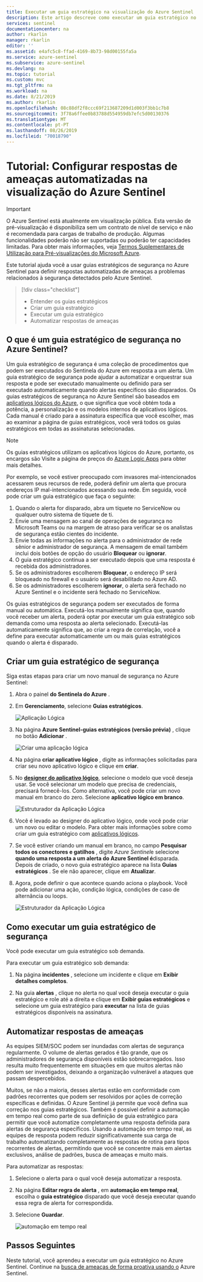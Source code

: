 ```yaml
---
title: Executar um guia estratégico na visualização do Azure Sentinel | Microsoft Docs
description: Este artigo descreve como executar um guia estratégico no Azure Sentinel.
services: sentinel
documentationcenter: na
author: rkarlin
manager: rkarlin
editor: ''
ms.assetid: e4afc5c8-ffad-4169-8b73-98d00155fa5a
ms.service: azure-sentinel
ms.subservice: azure-sentinel
ms.devlang: na
ms.topic: tutorial
ms.custom: mvc
ms.tgt_pltfrm: na
ms.workload: na
ms.date: 8/21/2019
ms.author: rkarlin
ms.openlocfilehash: 08c88df2f8ccc69f213687209d1d003f3bb1c7b8
ms.sourcegitcommit: 3f78a6ffee0b83788d554959db7efc5d00130376
ms.translationtype: MT
ms.contentlocale: pt-PT
ms.lasthandoff: 08/26/2019
ms.locfileid: "70018790"
---
```

# <a name="tutorial-set-up-automated-threat-responses-in-azure-sentinel-preview"></a>Tutorial: Configurar respostas de ameaças automatizadas na visualização do Azure Sentinel

> [!IMPORTANT]
> O Azure Sentinel está atualmente em visualização pública.
> Esta versão de pré-visualização é disponibiliza sem um contrato de nível de serviço e não é recomendada para cargas de trabalho de produção. Algumas funcionalidades poderão não ser suportadas ou poderão ter capacidades limitadas. Para obter mais informações, veja [Termos Suplementares de Utilização para Pré-visualizações do Microsoft Azure](https://azure.microsoft.com/support/legal/preview-supplemental-terms/).

Este tutorial ajuda você a usar guias estratégicos de segurança no Azure Sentinel para definir respostas automatizadas de ameaças a problemas relacionados à segurança detectados pelo Azure Sentinel.


> [!div class="checklist"]
> * Entender os guias estratégicos
> * Criar um guia estratégico
> * Executar um guia estratégico
> * Automatizar respostas de ameaças


## <a name="what-is-a-security-playbook-in-azure-sentinel"></a>O que é um guia estratégico de segurança no Azure Sentinel?

Um guia estratégico de segurança é uma coleção de procedimentos que podem ser executados do Sentinela do Azure em resposta a um alerta. Um guia estratégico de segurança pode ajudar a automatizar e orquestrar sua resposta e pode ser executado manualmente ou definido para ser executado automaticamente quando alertas específicos são disparados. Os guias estratégicos de segurança no Azure Sentinel são baseados em [aplicativos lógicos do Azure](https://docs.microsoft.com/azure/logic-apps/logic-apps-what-are-logic-apps), o que significa que você obtém toda a potência, a personalização e os modelos internos de aplicativos lógicos. Cada manual é criado para a assinatura específica que você escolher, mas ao examinar a página de guias estratégicos, você verá todos os guias estratégicos em todas as assinaturas selecionadas.

> [!NOTE]
> Os guias estratégicos utilizam os aplicativos lógicos do Azure, portanto, os encargos são Visite a página de preços do [Azure Logic Apps](https://azure.microsoft.com/pricing/details/logic-apps/) para obter mais detalhes.

Por exemplo, se você estiver preocupado com invasores mal-intencionados acessarem seus recursos de rede, poderá definir um alerta que procura endereços IP mal-intencionados acessando sua rede. Em seguida, você pode criar um guia estratégico que faça o seguinte:
1. Quando o alerta for disparado, abra um tíquete no ServiceNow ou qualquer outro sistema de tíquete de ti.
2. Envie uma mensagem ao canal de operações de segurança no Microsoft Teams ou na margem de atraso para verificar se os analistas de segurança estão cientes do incidente.
3. Envie todas as informações no alerta para o administrador de rede sênior e administrador de segurança. A mensagem de email também inclui dois botões de opção do usuário **Bloquear** ou **ignorar**.
4. O guia estratégico continua a ser executado depois que uma resposta é recebida dos administradores.
5. Se os administradores escolherem **Bloquear**, o endereço IP será bloqueado no firewall e o usuário será desabilitado no Azure AD.
6. Se os administradores escolherem **ignorar**, o alerta será fechado no Azure Sentinel e o incidente será fechado no ServiceNow.

Os guias estratégicos de segurança podem ser executados de forma manual ou automática. Executá-los manualmente significa que, quando você receber um alerta, poderá optar por executar um guia estratégico sob demanda como uma resposta ao alerta selecionado. Executá-las automaticamente significa que, ao criar a regra de correlação, você a define para executar automaticamente um ou mais guias estratégicos quando o alerta é disparado.


## <a name="create-a-security-playbook"></a>Criar um guia estratégico de segurança

Siga estas etapas para criar um novo manual de segurança no Azure Sentinel:

1. Abra o painel **do Sentinela do Azure** .
2. Em **Gerenciamento**, selecione **Guias estratégicos**.

   ![Aplicação Lógica](./media/tutorial-respond-threats-playbook/playbookimg.png)

3. Na página **Azure Sentinel-guias estratégicos (versão prévia)** , clique no botão **Adicionar** .

   ![Criar uma aplicação lógica](./media/tutorial-respond-threats-playbook/create-playbook.png) 

4. Na página **criar aplicativo lógico** , digite as informações solicitadas para criar seu novo aplicativo lógico e clique em **criar**. 

5. No [**designer do aplicativo lógico**](../logic-apps/logic-apps-overview.md), selecione o modelo que você deseja usar. Se você selecionar um modelo que precisa de credenciais, precisará fornecê-los. Como alternativa, você pode criar um novo manual em branco do zero. Selecione **aplicativo lógico em branco**. 

   ![Estruturador da Aplicação Lógica](./media/tutorial-respond-threats-playbook/playbook-template.png)

6. Você é levado ao designer do aplicativo lógico, onde você pode criar um novo ou editar o modelo. Para obter mais informações sobre como criar um guia estratégico com [aplicativos lógicos](../logic-apps/logic-apps-create-logic-apps-from-templates.md).

7. Se você estiver criando um manual em branco, no campo **Pesquisar todos os conectores e gatilhos** , digite *Azure Sentinel*e selecione **quando uma resposta a um alerta do Azure Sentinel é**disparada. <br>Depois de criado, o novo guia estratégico aparece na lista **Guias estratégicos** . Se ele não aparecer, clique em **Atualizar**. 

7. Agora, pode definir o que acontece quando aciona o playbook. Você pode adicionar uma ação, condição lógica, condições de caso de alternância ou loops.

   ![Estruturador da Aplicação Lógica](./media/tutorial-respond-threats-playbook/logic-app.png)

## <a name="how-to-run-a-security-playbook"></a>Como executar um guia estratégico de segurança

Você pode executar um guia estratégico sob demanda.

Para executar um guia estratégico sob demanda:

1. Na página **incidentes** , selecione um incidente e clique em **Exibir detalhes completos**.

2. Na guia **alertas** , clique no alerta no qual você deseja executar o guia estratégico e role até a direita e clique em **Exibir guias estratégicos** e selecione um guia estratégico para **executar** na lista de guias estratégicos disponíveis na assinatura. 



## <a name="automate-threat-responses"></a>Automatizar respostas de ameaças

As equipes SIEM/SOC podem ser inundadas com alertas de segurança regularmente. O volume de alertas gerados é tão grande, que os administradores de segurança disponíveis estão sobrecarregados. Isso resulta muito frequentemente em situações em que muitos alertas não podem ser investigados, deixando a organização vulnerável a ataques que passam despercebidos. 

Muitos, se não a maioria, desses alertas estão em conformidade com padrões recorrentes que podem ser resolvidos por ações de correção específicas e definidas. O Azure Sentinel já permite que você defina sua correção nos guias estratégicos. Também é possível definir a automação em tempo real como parte de sua definição de guia estratégico para permitir que você automatize completamente uma resposta definida para alertas de segurança específicos. Usando a automação em tempo real, as equipes de resposta podem reduzir significativamente sua carga de trabalho automatizando completamente as respostas de rotina para tipos recorrentes de alertas, permitindo que você se concentre mais em alertas exclusivos, análise de padrões, busca de ameaças e muito mais.

Para automatizar as respostas:

1. Selecione o alerta para o qual você deseja automatizar a resposta.
1. Na página **Editar regra de alerta** , em **automação em tempo real**, escolha o **guia estratégico** disparado que você deseja executar quando essa regra de alerta for correspondida.
1. Selecione **Guardar**.

   ![automação em tempo real](./media/tutorial-detect-threats/rt-configuration.png)






## <a name="next-steps"></a>Passos Seguintes

Neste tutorial, você aprendeu a executar um guia estratégico no Azure Sentinel. Continue na [busca de ameaças de forma proativa usando o](hunting.md) Azure Sentinel.


